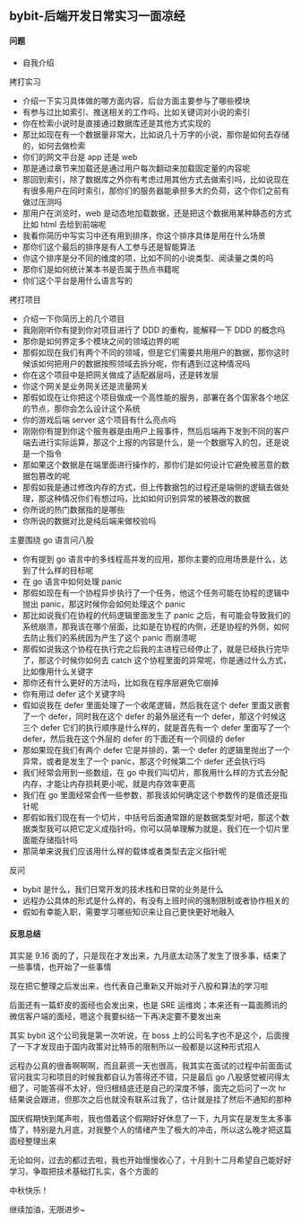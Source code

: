 ## bybit-后端开发日常实习一面凉经
#### 问题
* 自我介绍

拷打实习
* 介绍一下实习具体做的哪方面内容，后台方面主要参与了哪些模块
* 有参与过比如索引、推送相关的工作吗，比如关键词对小说的索引
* 你在检索小说时是直接通过数据库还是其他方式实现的
* 那比如现在有一个数据量非常大，比如说几十万字的小说，那你是如何去存储的，如何去做检索
* 你们的网文平台是 app 还是 web
* 那是通过章节来加载还是通过用户每次翻动来加载固定量的内容呢
* 那回到索引，除了数据库之外你有考虑过用其他方式去做索引吗，比如说现在有很多用户在同时索引，那你们的服务器能承担多大的负荷，这个你们之前有做过压测吗
* 那用户在浏览时，web 是动态地加载数据，还是把这个数据用某种静态的方式比如 html 去给到前端呢
* 我看你简历中写实习中还有用到排序，你这个排序具体是用在什么场景
* 那你们这个最后的排序是有人工参与还是智能算法
* 你这个排序是分不同的维度的项，比如不同的小说类型、阅读量之类的吗
* 那你们是如何统计某本书是否属于热点书籍呢
* 你们这个平台是用什么语言写的

拷打项目
* 介绍一下你简历上的几个项目
* 我刚刚听你有提到你对项目进行了 DDD 的重构，能解释一下 DDD 的概念吗
* 那你是如何界定多个模块之间的领域边界的呢
* 那假如现在我们有两个不同的领域，但是它们需要共用用户的数据，那你这时候该如何把用户的数据按照领域去拆分呢，你有遇到过这种情况吗
* 你在这个项目中是把网关做成了适配器层吗，还是转发层
* 你这个网关是业务网关还是流量网关
* 那假如现在让你把这个项目做成一个高性能的服务，部署在各个国家各个地区的节点，那你会怎么设计这个系统
* 你的游戏后端 server 这个项目有什么亮点吗
* 刚刚你有提到你这个服务器是由用户上报事件，然后后端再下发到不同的客户端去进行实际运算，那这个上报的内容是什么，是一个数据写入的包，还是说是一个指令
* 那如果这个数据是在端里面进行操作的，那你们是如何设计它避免被恶意的数据包篡改的呢
* 那假如我是通过修改内存的方式，但上传数据包的过程还是端侧的逻辑去做处理，那这种情况你们有想过吗，比如如何识别异常的被篡改的数据
* 你所说的热门数据指的是哪些
* 你所说的数据对比是纯后端来做校验吗

主要围绕 go 语言问八股
* 你有提到 go 语言中的多线程高并发的应用，那你主要的应用场景是什么，达到了什么样的目标呢
* 在 go 语言中如何处理 panic
* 那假如现在有一个协程异步执行了一个任务，他这个任务可能在协程的逻辑中抛出 panic，那这时候你会如何处理这个 panic
* 那比如说我们在协程的代码逻辑里面发生了 panic 之后，有可能会导致我们的系统崩溃，那我该在哪个层面，比如是在协程的内侧，还是协程的外侧，如何去防止我们的系统因为产生了这个 panic 而崩溃呢
* 那假如说我这个协程在执行完之后我的主进程已经停止了，就是已经执行完毕了，那这个时候你如何去 catch 这个协程里面的异常呢，你是通过什么方式，比如像用什么关键字
* 那你还有什么更好的方法吗，比如我在程序层避免它崩掉
* 你有用过 defer 这个关键字吗
* 假如说我在 defer 里面处理了一个收尾逻辑，然后我在这个 defer 里面又嵌套了一个 defer，同时我在这个 defer 的最外层还有一个 defer，那这个时候这三个 defer 它们的执行顺序是什么样的，就是首先有一个 defer 里面写了一个 defer，然后我在这个外层的 defer 的下面还有一个同级的 defer
* 那如果现在我们有两个 defer 它是并排的，第一个 defer 的逻辑里抛出了一个异常，或者是发生了一个 panic，那这个时候第二个 defer 还会执行吗
* 我们经常会用到一些数组，在 go 中我们叫切片，那我用什么样的方式去分配内存，才能让内存损耗更小呢，就是内存效率更高
* 我们在 go 里面经常会传一些参数，那我该如何确定这个参数传的是值还是指针呢
* 那假如我们现在有一个切片，中括号后面通常跟的是数据类型对吧，那这个数据类型我可以把它定义成指针吗，你可以简单理解为就是，我们在一个切片里面能存储指针吗
* 那简单来说我们应该用什么样的载体或者类型去定义指针呢

反问
* bybit 是什么，我们日常开发的技术栈和日常的业务是什么
* 远程办公具体的形式是什么样的，有没有上班时间的强制限制或者协作相关的
* 假如有幸能入职，需要学习哪些知识来让自己更快更好地融入

#### 反思总结
其实是 9.16 面的了，只是现在才发出来，九月底太动荡了发生了很多事，结束了一些事情，也开始了一些事情

现在把它整理之后发出来，也代表自己重新又开始对于八股和算法的学习啦

后面还有一篇虾皮的面经也会发出来，也是 SRE 运维岗；本来还有一篇面腾讯的微信客户端的面经，嗯这个我要纠结一下再决定要不要发出来

其实 bybit 这个公司我是第一次听说，在 boss 上的公司名字也不是这个，后面搜了一下才发现由于国内政策对比特币的限制所以一般都是以这种形式招人

远程办公真的很香啊啊啊，而且薪资一天也很高，我其实在面试的过程中前面面试官问我实习和项目的时候我都自认为答得还不错，只是最后 go 八股感觉被问得太细了，可能答得不太好，但归根结底还是自己的深度不够，面完之后问了一次 hr 结果说会跟进，但那次之后也就没有联系过我了，估计就是挂了然后不通知的那种

国庆假期快到尾声啦，我也借着这个假期好好休息了一下，九月实在是发生太多事情了，特别是九月底，对我整个人的情绪产生了极大的冲击，所以这么晚才把这篇面经整理出来

无论如何，过去的都过去啦，我也开始慢慢收心了，十月到十二月希望自己能好好学习，争取把技术基础打扎实，各个方面的

中秋快乐！

继续加油，无限进步~